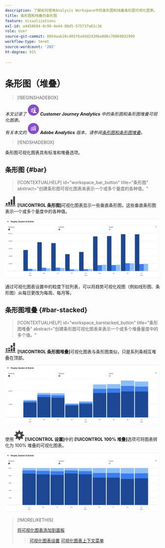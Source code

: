 ```yaml
---
description: 了解如何使用Analysis Workspace中的条形图和栈叠条形图可视化图表。
title: 条形图和栈叠的条形图
feature: Visualizations
exl-id: a4458694-0c90-4e44-88d5-575737a61c36
role: User
source-git-commit: 8054aab28c405f6a9dd24306a086c78069032999
workflow-type: tm+mt
source-wordcount: '202'
ht-degree: 91%

---
```


# 条形图（堆叠）

>[!BEGINSHADEBOX]

_本文记录了_ ![CustomerJourneyAnalytics](/help/assets/icons/CustomerJourneyAnalytics.svg) _**Customer Journey Analytics** 中的条形图和条形图堆叠可视化图表。_<br/>_有关本文的_ ![AdobeAnalytics](/help/assets/icons/AdobeAnalytics.svg) _**Adobe Analytics** 版本，请参阅[条形图和条形图堆叠](https://experienceleague.adobe.com/zh-hans/docs/analytics/analyze/analysis-workspace/visualizations/bar)。_


>[!ENDSHADEBOX]

条形图可视化图表具有标准和堆叠选项。

## 条形图 {#bar}

<!-- markdownlint-disable MD034 -->

>[!CONTEXTUALHELP]
>id="workspace_bar_button"
>title="条形图"
>abstract="创建条形图可视化图表来表示一个或多个量度的各种值。"

<!-- markdownlint-enable MD034 -->



![GraphBarVertical](/help/assets/icons/GraphBarVertical.svg) **[!UICONTROL 条形图]**&#x200B;可视化图表显示一些垂直条形图，这些垂直条形图表示一个或多个量度中的各种值。

![垂直条形图可视化图表显示多个量度，包括页面查看次数、访问次数、登入次数和退出次数。](assets/bar.png)

通过可视化图表设置中的粒度下拉列表，可以将趋势可视化视图（例如线形图、条形图）从每日更改为每周、每月等。

## 条形图堆叠 {#bar-stacked}

<!-- markdownlint-disable MD034 -->

>[!CONTEXTUALHELP]
>id="workspace_barstacked_button"
>title="条形图堆叠"
>abstract="创建条形图可视化图表来表示一个或多个堆叠量度中的多个值。"

<!-- markdownlint-enable MD034 -->


![GraphBarVerticalStacked](/help/assets/icons/GraphBarVerticalStacked.svg) **[!UICONTROL 条形图堆叠]**&#x200B;可视化图表与条形图类似，只是系列条相互堆叠在顶部。

![堆叠条形图显示多个量度。](assets/bar-stacked.png)

使用![设置](/help/assets/icons/Setting.svg)**[!UICONTROL 设置]**&#x200B;中的 **[!UICONTROL 100% 堆叠]**&#x200B;选项可将图表转化为 100% 堆叠的可视化图表。

![100% 堆叠条形图。](assets/bar-stacked100.png)

>[!MORELIKETHIS]
>
>[将可视化图表添加到面板](/help/analysis-workspace/visualizations/freeform-analysis-visualizations.md#add-visualizations-to-a-panel)
>>[可视化图表设置](/help/analysis-workspace/visualizations/freeform-analysis-visualizations.md#settings)
>>[可视化图表上下文菜单](/help/analysis-workspace/visualizations/freeform-analysis-visualizations.md#context-menu)
>

